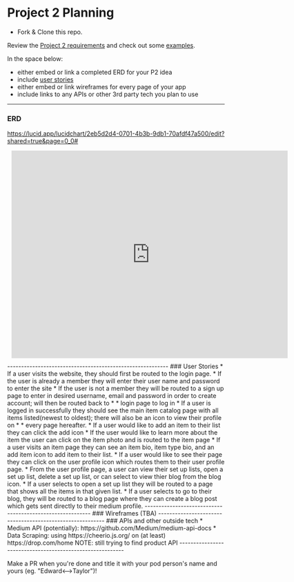 # Project 2 Planning

* Fork & Clone this repo.

Review the [Project 2 requirements](https://tmdarneille.gitbook.io/seirfx/11-projects/project-2#project-feedback-evaluation) and check out some [examples](https://tmdarneille.gitbook.io/seirfx/11-projects/past-projects/project2).

In the space below:
* either embed or link a completed ERD for your P2 idea
* include [user stories](https://revelry.co/user-stories-that-dont-suck/)
* either embed or link wireframes for every page of your app
* include links to any APIs or other 3rd party tech you plan to use

----------------------------------------------------------
### ERD
https://lucid.app/lucidchart/2eb5d2d4-0701-4b3b-9db1-70afdf47a500/edit?shared=true&page=0_0#

<div style="width: 640px; height: 480px; margin: 10px; position: relative;"><iframe allowfullscreen frameborder="0" style="width:640px; height:480px" src="https://lucid.app/documents/embeddedchart/6051ac68-1bc6-473c-9ef8-7bff197691dc" id="qO_Lhy00Ujft"></iframe></div>
----------------------------------------------------------
### User Stories
* If a user visits the website, they should first be routed to the login page. 
* If the user is already a member they will enter their user name and password to enter the site
* If the user is not a member they will be routed to a sign up page to enter in desired username, email and password in order to create account; will then be routed back to * *   login page to log in
* If a user is logged in successfully they should see the main item catalog page with all items listed(newest to oldest); there will also be an icon to view their profile on * *   every page hereafter.
* If a user would like to add an item to their list they can click the add icon
* If the user would like to learn more about the item the user can click on the item photo and is routed to the item page
* If a user visits an item page they can see an item bio, item type bio, and an add item icon to add item to their list.
* If a user would like to see their page they can click on the user profile icon which routes them to their user profile page.
* From the user profile page, a user can view their set up lists, open a set up list, delete a set up list, or can select to view thier blog from the blog icon.
* If a user selects to open a set up list they will be routed to a page that shows all the items in that given list.
* If a user selects to go to their blog, they will be routed to a blog page where they can create a blog post which gets sent directly to their medium profile. 
----------------------------------------------------------
### Wireframes
(TBA)
----------------------------------------------------------
### APIs and other outside tech
* Medium API (potentially): https://github.com/Medium/medium-api-docs 
* Data Scraping: using https://cheerio.js.org/ on (at least) https://drop.com/home NOTE: still trying to find product API
----------------------------------------------------------

Make a PR when you're done and title it with your pod person's name and yours (eg. "Edward<-->Taylor")!
